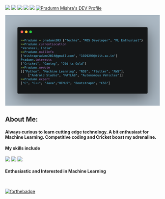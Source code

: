 [![](https://img.shields.io/badge/LinkedIn-pradumn203-blue?logo=Linkedin&logoColor=blue&labelColor=black)](https://www.linkedin.com/in/pradumn203/)
[![](https://img.shields.io/badge/Gmail-mishrapradumn2014@gmail.com-red?logo=Gmail&logoColor=Red&labelColor=black)](mailto:mishrapradumn2014@gmail.com)
[![](https://img.shields.io/badge/Gmail-1929299@kiit.ac.in-red?logo=Gmail&logoColor=Red&labelColor=black)](mailto:1929299@kiit.ac.in)
[![](https://img.shields.io/badge/facebook-%231877F2.svg?&style=for-the-badge&logo=facebook&logoColor=white)](https://www.facebook.com/pradumn.mishra.73/)
[![](https://img.shields.io/badge/instagram-%23E4405F.svg?&style=for-the-badge&logo=instagram&logoColor=white)](https://www.instagram.com/pradumn.203/)
[![Pradumn Mishra's DEV Profile](https://d2fltix0v2e0sb.cloudfront.net/dev-badge.svg)](https://dev.to/pradumn203)


![](https://github.com/pradumn203/pradumn203/blob/master/carbon.png)

## About Me:
#### Always curious to learn cutting edge technology. A bit enthusiast for Machine Learning. Competitive coding and Cricket boost my adrenaline. <br> 
#### My skills include <br>
![](https://img.shields.io/badge/c++%20-%2300599C.svg?&style=for-the-badge&logo=c%2B%2B&logoColor=white)
![](https://img.shields.io/badge/bootstrap%20-%23563D7C.svg?&style=for-the-badge&logo=bootstrap&logoColor=white)
![](https://img.shields.io/badge/java-%23ED8B00.svg?&style=for-the-badge&logo=java&logoColor=white)
<br>
#### Enthusiastic and Interested in Machine Learning    
<br>
<!-- [![HitCount](http://hits.dwyl.com/pradumn203/pradumn203/pradumn203.svg)](http://hits.dwyl.com/pradumn203/pradumn203/pradumn203) -->
<!-- ![visitors](https://visitor-badge.glitch.me/badge?page_id=pradumn203.pradumn203) --> 

[![forthebadge](https://forthebadge.com/images/badges/built-with-love.svg)](https://forthebadge.com)



<!-- ⭐️ From [@pradumn203](https://github.com/pradumn203) -->



<!-- TO make screenshot of your code, copy below link:  
https://carbon.now.sh/ -->



<!--
**pradumn203/pradumn203** is a ✨ _special_ ✨ repository because its `README.md` (this file) appears on your GitHub profile.

Here are some ideas to get you started:

- 🔭 I’m currently working on ...
- 🌱 I’m currently learning ...
- 👯 I’m looking to collaborate on ...
- 🤔 I’m looking for help with ...
- 💬 Ask me about ...
- 📫 How to reach me: ...
- 😄 Pronouns: ...
- ⚡ Fun fact: ...
-->


